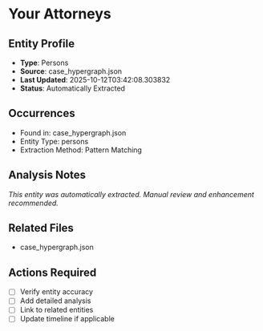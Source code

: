 # Your Attorneys

## Entity Profile
- **Type**: Persons
- **Source**: case_hypergraph.json
- **Last Updated**: 2025-10-12T03:42:08.303832
- **Status**: Automatically Extracted

## Occurrences
- Found in: case_hypergraph.json
- Entity Type: persons
- Extraction Method: Pattern Matching

## Analysis Notes
*This entity was automatically extracted. Manual review and enhancement recommended.*

## Related Files
- case_hypergraph.json

## Actions Required
- [ ] Verify entity accuracy
- [ ] Add detailed analysis
- [ ] Link to related entities
- [ ] Update timeline if applicable
